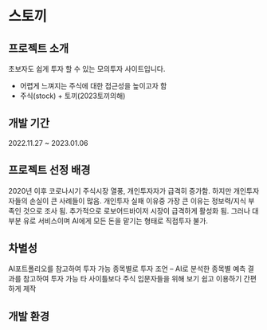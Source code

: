 # 스토끼

## 프로젝트 소개

초보자도 쉽게 투자 할 수 있는 모의투자 사이트입니다.
- 어렵게 느껴지는 주식에 대한 접근성을 높이고자 함
- 주식(stock) + 토끼(2023토끼의해)

## 개발 기간

2022.11.27 ~ 2023.01.06

## 프로젝트 선정 배경

2020년 이후 코로나시기 주식시장 열풍, 개인투자자가 급격히 증가함.
하지만 개인투자자들의 손실이 큰 사례들이 많음.
개인투자 실패 이유중 가장 큰 이유는 정보력/지식 부족인 것으로 조사 됨.
추가적으로 로보어드바이저 시장이 급격하게 활성화 됨.
그러나 대부분 유로 서비스이며 AI에게 모든 돈을 맡기는 형태로 직접투자 불가.

## 차별성

AI포트폴리오를 참고하여 투자 가능
종목별로 투자 조언 – AI로 분석한 종목별 예측 결과를 참고하여 투자 가능
타 사이틀보다 주식 입문자들을 위해 보기 쉽고 이용하기 간편하게 제작

## 개발 환경

